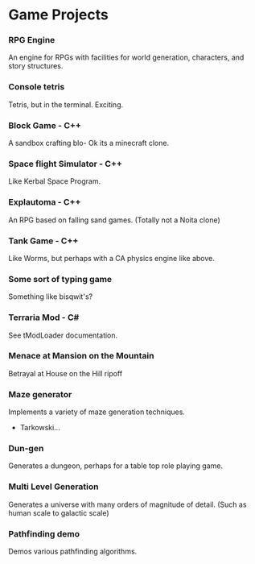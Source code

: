 # Game Projects

### RPG Engine
An engine for RPGs with facilities for world generation, characters, and story structures.
### Console tetris
Tetris, but in the terminal. Exciting.
### Block Game - C++
A sandbox crafting blo- Ok its a minecraft clone.
### Space flight Simulator - C++
Like Kerbal Space Program.
### Explautoma - C++
An RPG based on falling sand games. (Totally not a Noita clone)
### Tank Game - C++
Like Worms, but perhaps with a CA physics engine like above.
### Some sort of typing game
Something like bisqwit's?
### Terraria Mod - C#
See tModLoader documentation.
### Menace at Mansion on the Mountain
Betrayal at House on the Hill ripoff
### Maze generator
Implements a variety of maze generation techniques.
- Tarkowski...
### Dun-gen
Generates a dungeon, perhaps for a table top role playing game.
### Multi Level Generation
Generates a universe with many orders of magnitude of detail. (Such as human scale to galactic scale)
### Pathfinding demo
Demos various pathfinding algorithms.
